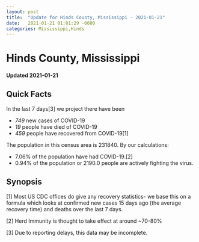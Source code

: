 ```yaml
---
layout: post
title:  "Update for Hinds County, Mississippi - 2021-01-21"
date:   2021-01-21 01:01:29 -0600
categories: Mississippi,Hinds
---
```


# Hinds County, Mississippi
#### Updated 2021-01-21

## Quick Facts

In the last 7 days[3] we project there have been
- *749* new cases of COVID-19
- *19* people have died of COVID-19
- *459* people have recovered from COVID-19[1]

The population in this census area is 231840. By our calculations:
- 7.06% of the population have had COVID-19.[2]
- 0.94% of the population or 2190.0 people are actively fighting the virus.

## Synopsis




[1] Most US CDC offices do give any recovery statistics- we base this on a formula which looks at confirmed new cases
15 days ago (the average recovery time) and deaths over the last 7 days.

[2] Herd Immunity is thought to take effect at around ~70-80%

[3] Due to reporting delays, this data may be incomplete.
 
    